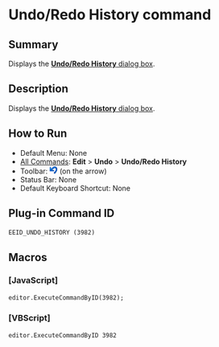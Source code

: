 # Undo/Redo History command

## Summary

Displays the [**Undo/Redo History** dialog box](../../dlg/undo_history/index).

## Description

Displays the [**Undo/Redo History** dialog box](../../dlg/undo_history/index).

## How to Run

- Default Menu: None
- [All Commands](../tools/all_commands): **Edit** \> **Undo** \> **Undo/Redo History**
- Toolbar: ![](../../images/editundo.png) (on the arrow)
- Status Bar: None
- Default Keyboard Shortcut: None

## Plug-in Command ID

```
EEID_UNDO_HISTORY (3982)
```

## Macros

### \[JavaScript\]

```
editor.ExecuteCommandByID(3982);
```

### \[VBScript\]

```
editor.ExecuteCommandByID 3982
```
